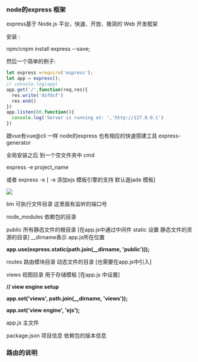 ### node的express 框架

express基于 Node.js 平台，快速、开放、极简的 Web 开发框架



安装 : 

npm/cnpm install express --save;



然后一个简单的例子:

```javascript
let express =require('express');
let app = express();
// console.log(app)
app.get('/',function(req,res){
  res.write('dsfdsf')
  res.end()
})
app.listen(80,function(){
  console.log('Server is running at: ','http://127.0.0.1')
})
```





跟vue有vue@cli 一样  node的express 也有相应的快速搭建工具 express-generator

全局安装之后 到一个空文件夹中 cmd  

express -e project_name

或者 express -e        [ -e 添加ejs 模板引擎的支持  默认是jade 模板]

![](D:\QQ截图\express框架目录.PNG)



bin  可执行文件目录 这里面有监听的端口号

node_modules 依赖包的目录

public 所有静态文件的根目录 [在app.js中通过中间件 static 设置 静态文件的资源的目录]  __dirname表示 app.js所在位置

**app.use(express.static(path.join(__dirname, 'public')));**

routes 路由模块目录 动态文件的目录 [也需要在app.js中引入]

views 视图目录 用于存储模板 [在app.js 中设置]

**// view engine setup**

**app.set('views', path.join(__dirname, 'views'));**

**app.set('view engine', 'ejs');**



app.js 主文件 

package.json  项目信息 依赖包的版本信息



### **路由的说明**





